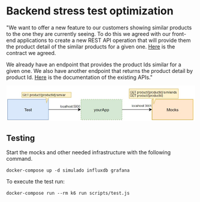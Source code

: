# Backend stress test optimization

"We want to offer a new feature to our customers showing similar products to the one they are currently seeing. To do
this we agreed with our front-end applications to create a new REST API operation that will provide them the product
detail of the similar products for a given one. [Here](./similarProducts.yaml) is the contract we agreed.

We already have an endpoint that provides the product Ids similar for a given one. We also have another endpoint that
returns the product detail by product Id. [Here](./existingApis.yaml) is the documentation of the existing APIs."

![Diagram](./assets/diagram.jpg "Diagram")

## Testing

Start the mocks and other needed infrastructure with the following command.

```
docker-compose up -d simulado influxdb grafana
```

To execute the test run:

```
docker-compose run --rm k6 run scripts/test.js
```
